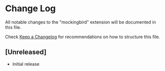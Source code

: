 # Change Log

All notable changes to the "mockingbird" extension will be documented in this file.

Check [Keep a Changelog](http://keepachangelog.com/) for recommendations on how to structure this file.

## [Unreleased]

- Initial release